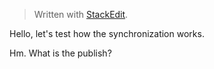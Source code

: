 


> Written with [StackEdit](https://stackedit.io/).

Hello, let's test how the synchronization works.


Hm. What is the publish?


<!--stackedit_data:
eyJoaXN0b3J5IjpbMTExOTE3MTIyOCwtNDYwMzYxNjkwXX0=
-->